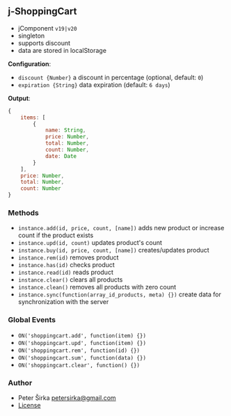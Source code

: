 ## j-ShoppingCart

- jComponent `v19|v20`
- singleton
- supports discount
- data are stored in localStorage

__Configuration__:

- `discount {Number}` a discount in percentage (optional, default: `0`)
- `expiration {String}` data expiration (default: `6 days`)

__Output__:

```js
{
	items: [
		{
			name: String,
			price: Number,
			total: Number,
			count: Number,
			date: Date
		}
	],
	price: Number,
	total: Number,
	count: Number
}
````

### Methods

- `instance.add(id, price, count, [name])` adds new product or increase count if the product exists
- `instance.upd(id, count)` updates product's count
- `instance.buy(id, price, count, [name])` creates/updates product
- `instance.rem(id)` removes product
- `instance.has(id)` checks product
- `instance.read(id)` reads product
- `instance.clear()` clears all products
- `instance.clean()` removes all products with zero count
- `instance.sync(function(array_id_products, meta) {})` create data for synchronization with the server

### Global Events

- `ON('shoppingcart.add', function(item) {})`
- `ON('shoppingcart.upd', function(item) {})`
- `ON('shoppingcart.rem', function(id) {})`
- `ON('shoppingcart.sum', function(data) {})`
- `ON('shoppingcart.clear', function() {})`

### Author

- Peter Širka <petersirka@gmail.com>
- [License](https://www.totaljs.com/license/)